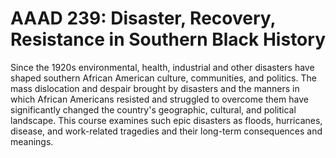 # AAAD 239: Disaster, Recovery, Resistance in Southern Black History

Since the 1920s environmental, health, industrial and other disasters have shaped southern African American culture, communities, and politics. The mass dislocation and despair brought by disasters and the manners in which African Americans resisted and struggled to overcome them have significantly changed the country's geographic, cultural, and political landscape. This course examines such epic disasters as floods, hurricanes, disease, and work-related tragedies and their long-term consequences and meanings.